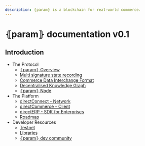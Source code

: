 ```yaml
---
description: ⦃param⦄ is a blockchain for real-world commerce.
---
```


# ⦃param⦄ documentation v0.1

## Introduction

* The Protocol
  * [⦃param⦄ Overview](the-protocol/param-overview.md)
  * [Multi signature state recording](the-protocol/multi-signature-state-recording.md)
  * [Commerce Data Interchange Format](the-protocol/multi-signature-state-recording.md)
  * [Decentralised Knowledge Graph](the-protocol/decentralised-knowledge-graph.md)
  * [⦃param⦄ Node](the-protocol/param-node.md)
* The Platform
  * [directConnect - Network](param-platform/directconnect-network.md) 
  * [directCommerce - Client](param-platform/directcommerce-client.md)
  * [directERP - SDK for Enterprises](param-platform/directerp-sdk-for-enterprises.md)
  * [Roadmap](param-platform/roadmap.md)
* Developer Resources
  * [Testnet](developer-resources/introduction.md)
  * [Libraries](developer-resources/libraries.md)
  * [⦃param⦄ dev community](developer-resources/param-dev-community.md)






